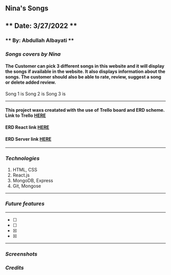 ## Nina's Songs
## ** Date: 3/27/2022 **
### ** By: Abdullah Albayati **
### *Songs covers by Nina*
#### The Customer can pick 3 different songs in this website and it will display the songs if available in the website. It also displays information about the songs. The customer should also be able to rate, review, suggest a song or delete added review.
Song 1 is 
Song 2 is 
Song 3 is 
***
#### This project waxs creatated with the use of Trello board and ERD scheme. Link to Trello [HERE](https://trello.com/b/8u5NEHCV/nina)
#### ERD React link [HERE](https://lucid.app/lucidchart/813a0e65-1b68-4181-8fc7-0124637c747e/edit?invitationId=inv_b1a80dab-caba-44dc-b1dd-93eb87982464)
#### ERD Server link [HERE](https://lucid.app/lucidchart/b6b0046f-7cfe-4d78-9b56-5fec3e9715c1/edit?invitationId=inv_3b6333d0-3d8e-4658-8ad6-855f1ecd359f)
***
### *Technologies*

1. HTML, CSS
2. React.js
3. MongoDB, Express
4. Git, Mongose
***
### *Future features*
***
- [ ] 
- [ ] 
- [x] 
- [x]
***

### *Screenshots* 



### *Credits*
